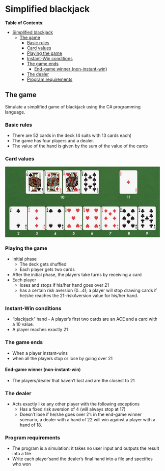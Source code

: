 # Simplified blackjack

**Table of Contents**:
- [Simplified blackjack](#simplified-blackjack)
  - [The game](#the-game)
    - [Basic rules](#basic-rules)
    - [Card values](#card-values)
    - [Playing the game](#playing-the-game)
    - [Instant-Win conditions](#instant-win-conditions)
    - [The game ends](#the-game-ends)
      - [End-game winner (non-instant-win)](#end-game-winner-non-instant-win)
    - [The dealer](#the-dealer)
    - [Program requirements](#program-requirements)

## The game

Simulate a simplified game of blackjack using the C# programming language.

### Basic rules

- There are 52 cards in the deck (4 suits with 13 cards each)
- The game has four players and a dealer.
- The value of the hand is given by the sum of the value of the cards

### Card values

![Card-values](./card-values.png)

### Playing the game

- Initial phase
    - The deck gets shuffled
    - Each player gets two cards
- After the initial phase, the players take turns by receiving a card
- Each player
    - loses and stops if his/her hand goes over 21
    - has a certain risk aversion (0...4); a player will stop drawing cards if
      he/she reaches the 21-riskAversion value for his/her hand.

### Instant-Win conditions

- “blackjack” hand - A player’s first two cards are an ACE and a card with a 10
  value.
- A player reaches exactly 21

### The game ends 

- When a player instant-wins
- when all the players stop or lose by going over 21

#### End-game winner (non-instant-win) 

- The players/dealer that haven’t lost and are the closest to 21

### The dealer

- Acts exactly like any other player with the following exceptions
    - Has a fixed risk aversion of 4 (will always stop at 17)
    - Doesn’t lose if he/she goes over 21: in the end-game winner scenario, a
      dealer with a hand of 22 will win against a player with a hand of 18.

### Program requirements

- The program is a simulation: it takes no user input and outputs the result
  into a file
- Write each player’sand the dealer’s final hand into a file and specifies who
  won
